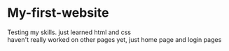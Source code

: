 # My-first-website
Testing my skills. just learned html and css
<br>
haven't really worked on other pages yet, just home page and login pages 
